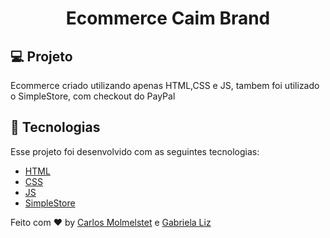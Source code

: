 <h1 align="center">
    Ecommerce Caim Brand
</h1>


## 💻 Projeto

Ecommerce criado utilizando apenas HTML,CSS e JS, tambem foi utilizado o SimpleStore, com checkout do PayPal

## 🚀 Tecnologias

Esse projeto foi desenvolvido com as seguintes tecnologias:

- [HTML]()
- [CSS]()
- [JS]()
- [SimpleStore]()


Feito com ♥ by  [Carlos Molmelstet](https://github.com/carlosmolmelstet) e [Gabriela Liz](https://github.com/gabiliz)
